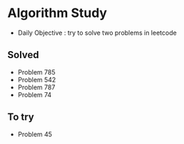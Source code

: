 # Algorithm Study 
  - Daily Objective : try to solve two problems in leetcode

## Solved
  - Problem 785
  - Problem 542
  - Problem 787
  - Problem 74
## To try
  - Problem 45
  
    


